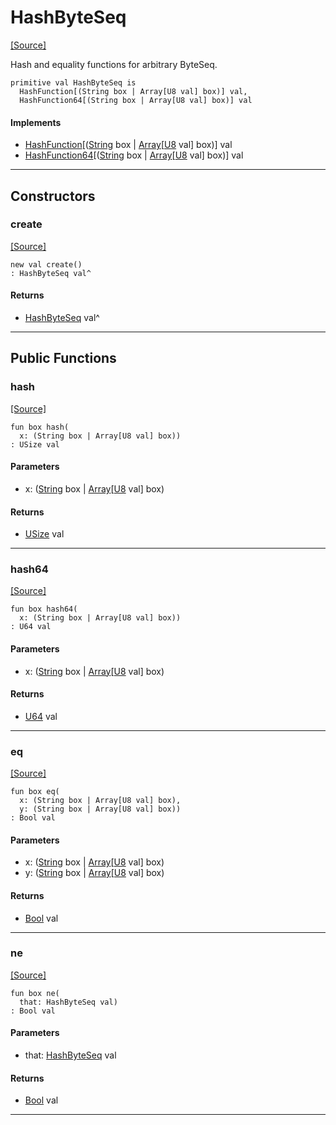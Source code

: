 # HashByteSeq
<span class="source-link">[[Source]](src/collections/hashable.md#L103)</span>

Hash and equality functions for arbitrary ByteSeq.


```pony
primitive val HashByteSeq is
  HashFunction[(String box | Array[U8 val] box)] val,
  HashFunction64[(String box | Array[U8 val] box)] val
```

#### Implements

* [HashFunction](collections-HashFunction.md)\[([String](builtin-String.md) box | [Array](builtin-Array.md)\[[U8](builtin-U8.md) val\] box)\] val
* [HashFunction64](collections-HashFunction64.md)\[([String](builtin-String.md) box | [Array](builtin-Array.md)\[[U8](builtin-U8.md) val\] box)\] val

---

## Constructors

### create
<span class="source-link">[[Source]](src/collections/hashable.md#L103)</span>


```pony
new val create()
: HashByteSeq val^
```

#### Returns

* [HashByteSeq](collections-HashByteSeq.md) val^

---

## Public Functions

### hash
<span class="source-link">[[Source]](src/collections/hashable.md#L108)</span>


```pony
fun box hash(
  x: (String box | Array[U8 val] box))
: USize val
```
#### Parameters

*   x: ([String](builtin-String.md) box | [Array](builtin-Array.md)\[[U8](builtin-U8.md) val\] box)

#### Returns

* [USize](builtin-USize.md) val

---

### hash64
<span class="source-link">[[Source]](src/collections/hashable.md#L111)</span>


```pony
fun box hash64(
  x: (String box | Array[U8 val] box))
: U64 val
```
#### Parameters

*   x: ([String](builtin-String.md) box | [Array](builtin-Array.md)\[[U8](builtin-U8.md) val\] box)

#### Returns

* [U64](builtin-U64.md) val

---

### eq
<span class="source-link">[[Source]](src/collections/hashable.md#L114)</span>


```pony
fun box eq(
  x: (String box | Array[U8 val] box),
  y: (String box | Array[U8 val] box))
: Bool val
```
#### Parameters

*   x: ([String](builtin-String.md) box | [Array](builtin-Array.md)\[[U8](builtin-U8.md) val\] box)
*   y: ([String](builtin-String.md) box | [Array](builtin-Array.md)\[[U8](builtin-U8.md) val\] box)

#### Returns

* [Bool](builtin-Bool.md) val

---

### ne
<span class="source-link">[[Source]](src/collections/hashable.md#L108)</span>


```pony
fun box ne(
  that: HashByteSeq val)
: Bool val
```
#### Parameters

*   that: [HashByteSeq](collections-HashByteSeq.md) val

#### Returns

* [Bool](builtin-Bool.md) val

---


